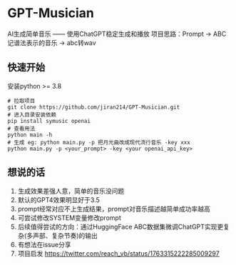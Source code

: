 # GPT-Musician
AI生成简单音乐 —— 使用ChatGPT稳定生成和播放
项目思路：Prompt -> ABC记谱法表示的音乐 -> abc转wav


## 快速开始
安装python >= 3.8
```shell
# 拉取项目 
git clone https://github.com/jiran214/GPT-Musician.git
# 进入目录安装依赖
pip install symusic openai
# 查看用法
python main -h
# 生成 eg: python main.py -p 把月光曲改成现代流行音乐 -key xxx
python main.py -p <your_prompt> -key <your openai_api_key>
```

## 想说的话
1. 生成效果差强人意，简单的音乐没问题
2. 默认的GPT4效果明显好于3.5
3. prompt经常对应不上生成结果，prompt对音乐描述越简单成功率越高
4. 可尝试修改SYSTEM变量修改prompt
5. 后续值得尝试的方向：通过HuggingFace ABC数据集微调ChatGPT实现更复杂(多声部、复杂节奏)的输出
6. 有想法在issue分享
7. 项目启发 https://twitter.com/reach_vb/status/1763315222285009297